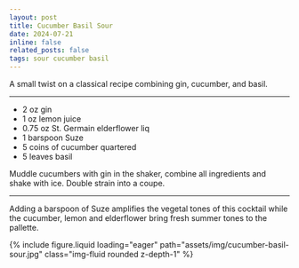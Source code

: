 ```yaml
---
layout: post
title: Cucumber Basil Sour
date: 2024-07-21 
inline: false
related_posts: false
tags: sour cucumber basil
---
```


A small twist on a classical recipe combining gin, cucumber, and basil.

---

<ul>
    <li> 2 oz gin</li>
    <li> 1 oz lemon juice</li>
    <li> 0.75 oz St. Germain elderflower liq</li>
    <li> 1 barspoon Suze</li>
    <li> 5 coins of cucumber quartered</li>
    <li> 5 leaves basil</li>
</ul>

Muddle cucumbers with gin in the shaker, combine all ingredients and shake with ice. Double strain into a coupe.

---

Adding a barspoon of Suze amplifies the vegetal tones of this cocktail while the cucumber, lemon and elderflower bring fresh summer tones to the pallette. 

{% include figure.liquid loading="eager" path="assets/img/cucumber-basil-sour.jpg" class="img-fluid rounded z-depth-1" %}